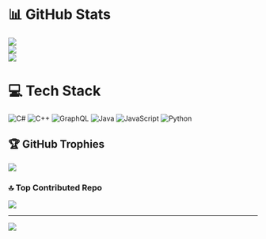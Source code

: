 # 📊 GitHub Stats
![](https://github-readme-stats.vercel.app/api?username=macapac&theme=radical&hide_border=true&include_all_commits=false&count_private=false&hide=contribs&hide_rank=true)<br/>
![](https://github-readme-streak-stats.herokuapp.com/?user=macapac&theme=radical&hide_border=true&hide_progress=true)<br/>
![](https://github-readme-stats.vercel.app/api/top-langs/?username=macapac&theme=radical&hide_border=true&include_all_commits=false&count_private=false&layout=compact)

# 💻 Tech Stack
![C#](https://img.shields.io/badge/c%23-%23239120.svg?style=for-the-badge&logo=csharp&logoColor=white) ![C++](https://img.shields.io/badge/c++-%2300599C.svg?style=for-the-badge&logo=c%2B%2B&logoColor=white) ![GraphQL](https://img.shields.io/badge/-GraphQL-E10098?style=for-the-badge&logo=graphql&logoColor=white) ![Java](https://img.shields.io/badge/java-%23ED8B00.svg?style=for-the-badge&logo=openjdk&logoColor=white) ![JavaScript](https://img.shields.io/badge/javascript-%23323330.svg?style=for-the-badge&logo=javascript&logoColor=%23F7DF1E) ![Python](https://img.shields.io/badge/python-3670A0?style=for-the-badge&logo=python&logoColor=ffdd54)

## 🏆 GitHub Trophies
![](https://github-profile-trophy.vercel.app/?username=macapac&theme=radical&no-frame=true&no-bg=true&margin-w=4)

### 🔝 Top Contributed Repo
![](https://github-contributor-stats.vercel.app/api?username=macapac&limit=5&theme=dark&combine_all_yearly_contributions=true)

---
[![](https://visitcount.itsvg.in/api?id=macapac&icon=0&color=12)](https://visitcount.itsvg.in)

<!-- Proudly created with GPRM ( https://gprm.itsvg.in ) -->
